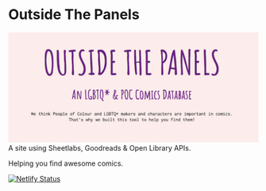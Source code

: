# Outside The Panels

![Image of Yaktocat](src/assets/cover.png)
A site using Sheetlabs, Goodreads &amp; Open Library APIs. 

Helping you find awesome comics.

[![Netlify Status](https://api.netlify.com/api/v1/badges/937e9ed1-9a1e-4eac-9da6-31c3e647800d/deploy-status)](https://app.netlify.com/sites/outsidethepanels/deploys)
